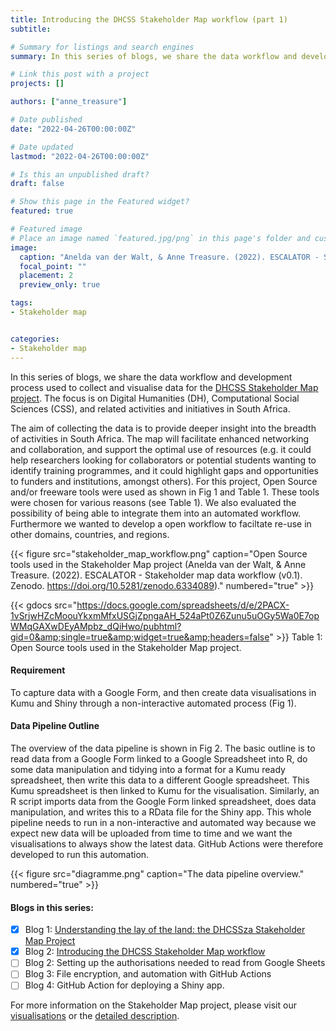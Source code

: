 ```yaml
---
title: Introducing the DHCSS Stakeholder Map workflow (part 1)
subtitle: 

# Summary for listings and search engines
summary: In this series of blogs, we share the data workflow and development process used to collect and visualise data for the [DHCSS Stakeholder Map project](../../../../stakeholder-map/). The focus is on Digital Humanities (DH), Computational Social Sciences (CSS), and related activities and initiatives in South Africa. 

# Link this post with a project
projects: []

authors: ["anne_treasure"]

# Date published
date: "2022-04-26T00:00:00Z"

# Date updated
lastmod: "2022-04-26T00:00:00Z"

# Is this an unpublished draft?
draft: false

# Show this page in the Featured widget?
featured: true

# Featured image
# Place an image named `featured.jpg/png` in this page's folder and customize its options here.
image:
  caption: "Anelda van der Walt, & Anne Treasure. (2022). ESCALATOR - Stakeholder map data workflow (v0.1). Zenodo. https://doi.org/10.5281/zenodo.6334089 "
  focal_point: ""
  placement: 2
  preview_only: true

tags:
- Stakeholder map


categories:
- Stakeholder map
---
```


In this series of blogs, we share the data workflow and development process used to collect and visualise data for the [DHCSS Stakeholder Map project](../../../../stakeholder-map/). The focus is on Digital Humanities (DH), Computational Social Sciences (CSS), and related activities and initiatives in South Africa. 

The aim of collecting the data is to provide deeper insight into the breadth of activities in South Africa. The map will facilitate enhanced networking and collaboration, and support the optimal use of resources (e.g. it could help researchers looking for collaborators or potential students wanting to identify training programmes, and it could highlight gaps and opportunities to funders and institutions, amongst others). For this project, Open Source and/or freeware tools were used as shown in Fig 1 and Table 1. These tools were chosen for various reasons (see Table 1). We also evaluated the possibility of being able to integrate them into an automated workflow. Furthermore we wanted to develop a open workflow to faciltate re-use in other domains, countries, and regions.

{{< figure src="stakeholder_map_workflow.png" caption="Open Source tools used in the Stakeholder Map project (Anelda van der Walt, & Anne Treasure. (2022). ESCALATOR - Stakeholder map data workflow (v0.1). Zenodo. https://doi.org/10.5281/zenodo.6334089)." numbered="true" >}}


{{< gdocs src="https://docs.google.com/spreadsheets/d/e/2PACX-1vSrjwHZcMoouYkxmMfxUSGjZpngaAH_524aPt0Z6Zunu5uOGy5Wa0E7opWMqGAXwDEyAMpbz_dQiHwo/pubhtml?gid=0&amp;single=true&amp;widget=true&amp;headers=false" >}}
Table 1: Open Source tools used in the Stakeholder Map project.

#### Requirement

To capture data with a Google Form, and then create data visualisations in Kumu and Shiny through a non-interactive automated process (Fig 1).


#### Data Pipeline Outline

The overview of the data pipeline is shown in Fig 2. The basic outline is to read data from a Google Form linked to a Google Spreadsheet into R, do some data manipulation and tidying into a format for a Kumu ready spreadsheet, then write this data to a different Google spreadsheet. This Kumu spreadsheet is then linked to Kumu for the visualisation. Similarly, an R script imports data from the Google Form linked spreadsheet, does data manipulation, and writes this to a RData file for the Shiny app. This whole pipeline needs to run in a non-interactive and automated way because we expect new data will be uploaded from time to time and we want the visualisations to always show the latest data. GitHub Actions were therefore developed to run this automation.

{{< figure src="diagramme.png" caption="The data pipeline overview." numbered="true" >}}

#### Blogs in this series:

- [x] Blog 1: [Understanding the lay of the land: the DHCSSza Stakeholder Map Project](../launch-stakeholder-map/)
- [x] Blog 2: [Introducing the DHCSS Stakeholder Map workflow](.)
- [ ] Blog 2: Setting up the authorisations needed to read from Google Sheets 
- [ ] Blog 3: File encryption, and automation with GitHub Actions
- [ ] Blog 4: GitHub Action for deploying a Shiny app.

For more information on the Stakeholder Map project, please visit our [visualisations](../../../../stakeholder-map/) or the [detailed description](../../../../stakeholder-map-info/).